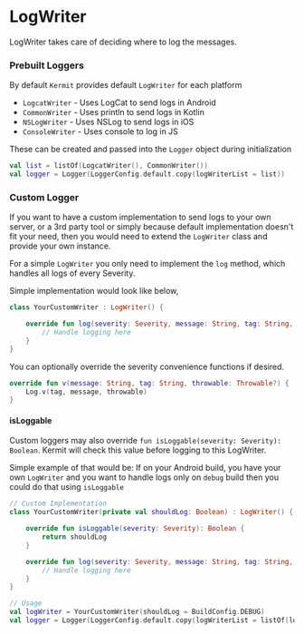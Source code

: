 # LogWriter

LogWriter takes care of deciding where to log the messages.

### Prebuilt Loggers

By default `Kermit` provides default `LogWriter` for each platform

- `LogcatWriter` - Uses LogCat to send logs in Android
- `CommonWriter` - Uses println to send logs in Kotlin
- `NSLogWriter` - Uses NSLog to send logs in iOS
- `ConsoleWriter` - Uses console to log in JS

These can be created and passed into the `Logger` object during initialization
```kotlin
val list = listOf(LogcatWriter(), CommonWriter())
val logger = Logger(LoggerConfig.default.copy(logWriterList = list))
```
### Custom Logger

If you want to have a custom implementation to send logs to your own server, or a 3rd party tool or simply because default implementation doesn't fit your need, then you would need to extend the `LogWriter` class and provide your own instance.

For a simple `LogWriter` you only need to implement the `log` method, which handles all logs of every Severity.

Simple implementation would look like below,
```kotlin
class YourCustomWriter : LogWriter() {

    override fun log(severity: Severity, message: String, tag: String, throwable: Throwable?) {
        // Handle logging here
    }
}
```

You can optionally override the severity convenience functions if desired.

```kotlin
override fun v(message: String, tag: String, throwable: Throwable?) {
    Log.v(tag, message, throwable)
}
```
#### isLoggable

Custom loggers may also override `fun isLoggable(severity: Severity): Boolean`. Kermit will check this value before logging to this LogWriter.

Simple example of that would be: If on your Android build, you have your own `LogWriter` and you want to handle logs only on `debug` build then you could do that using `isLoggable`

```kotlin
// Custom Implementation
class YourCustomWriter(private val shouldLog: Boolean) : LogWriter() {

    override fun isLoggable(severity: Severity): Boolean {
        return shouldLog
    }

    override fun log(severity: Severity, message: String, tag: String, throwable: Throwable?) {
        // Handle logging here
    }
}

// Usage 
val logWriter = YourCustomWriter(shouldLog = BuildConfig.DEBUG)
val logger = Logger(LoggerConfig.default.copy(logWriterList = listOf(logWriter)))
```